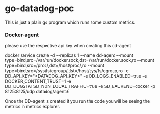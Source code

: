 # go-datadog-poc

This is just a plain go program which runs some custom metrics.

### Docker-agent

please use the respective api key when creating this dd-agent

docker service create -d --replicas 1 --name dd-agent --mount type=bind,src=/var/run/docker.sock,dst=/var/run/docker.sock,ro --mount type=bind,src=/proc/,dst=/host/proc/,ro --mount type=bind,src=/sys/fs/cgroup/,dst=/host/sys/fs/cgroup,ro -e DD_API_KEY="<DATADOG_API_KEY>"  -e DD_LOGS_ENABLED=true -e DOCKER_CONTENT_TRUST=1 -e DD_DOGSTATSD_NON_LOCAL_TRAFFIC=true -e SD_BACKEND=docker -p 8125:8125/udp datadog/agent:6

Once the DD-agent is created if you run the code you will be seeing the metrics in metrics explorer.